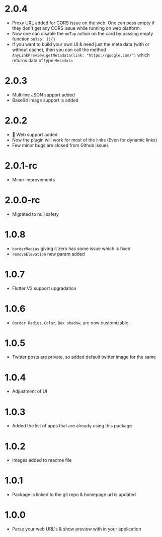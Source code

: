 # 2.0.4

- Proxy URL added for CORS issue on the web. One can pass empty if they don't get any CORS issue while running on web platform.
- Now one can disable the `onTap` action on the card by passing empty function `onTap: (){}`
- If you want to build your own UI & need just the meta data (with or without cache), then you can call the method `AnyLinkPreview.getMetadata(link: "https://google.com/")` which returns data of type `Metadata`

# 2.0.3

- Multiline JSON support added
- Base64 image support is added

# 2.0.2

- 🎉 Web support added
- Now the plugin will work for most of the links (Even for dynamic links)
- Few minor bugs are closed from Github issues

# 2.0.1-rc

- Minor improvements

# 2.0.0-rc

- Migrated to null safety

# 1.0.8

- `borderRadius` giving it zero has some issue which is fixed
- `removeElevation` new param added

# 1.0.7

- Flutter V2 support upgradation

# 1.0.6

- `Border Radius`, `Color`, `Box shadow`, are now customizable.

# 1.0.5

- Twitter posts are private, so added default twitter image for the same

# 1.0.4

- Adjustment of UI

# 1.0.3

- Added the list of apps that are already using this package

# 1.0.2

- Images added to readme file

# 1.0.1

- Package is linked to the git repo & homepage url is updated

# 1.0.0

- Parse your web URL's & show preview with in your application
